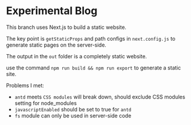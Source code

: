 # Experimental Blog

This branch uses Next.js to build a static website.

The key point is `getStaticProps` and path configs in `next.config.js` to generate static pages on the server-side.

The output in the `out` folder is a completely static website.

use the command `npm run build && npm run export` to generate a static site.

Problems I met:
- `antd` meets `CSS modules` will break down, should exclude CSS modules setting for node_modules
- `javascriptEnabled` should be set to true for `antd`
- `fs` module can only be used in server-side code

